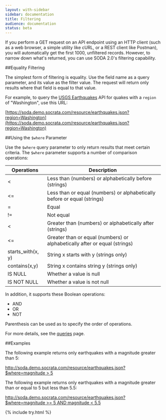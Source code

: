 ```yaml
---
layout: with-sidebar
sidebar: documentation 
title: Filtering
audience: documentation
status: beta
---
```


If you perform a GET request on an API endpoint using an HTTP client (such as a web browser, a simple utility like cURL, or a REST client like Postman), you will automatically get the first 1000, unfiltered records. However, to narrow down what's returned, you can use SODA 2.0's filtering capability.

##Equality Filtering

The simplest form of filtering is equality. Use the field name as a query parameter, and its value as the filter value. The request will return only results where that field is equal to that value.

For example, to query the [USGS Earthquakes](https://soda.demo.socrata.com/developers/docs/earthquakes) API for quakes with a `region` of "Washington", use this URL:

[https://soda.demo.socrata.com/resource/earthquakes.json?region=Washington](https://soda.demo.socrata.com/resource/earthquakes.json?region=Washington)

##Using the `$where` Parameter

Use the `$where` query parameter to only return results that meet certain criteria. The `$where` parameter supports a number of comparison operations:

|Operations|Description|
|---|---|
|&lt;|Less than (numbers) or alphabetically before (strings)|
|&lt;=|Less than or equal (numbers) or alphabetically before or equal (strings)|
|=|Equal|
|!=|Not equal|
|&lt;|Greater than (numbers) or alphabetically after (strings)|
|&lt;=|Greater than or equal (numbers) or alphabetically after or equal (strings)|
|starts_with(x, y)|String x starts with y (strings only)|
|contains(x,y)|String x contains string y (strings only)|
|IS NULL|Whether a value is null|
|IS NOT NULL|Whether a value is not null|

In addition, it supports these Boolean operations:
* AND
* OR
* NOT
 
Parenthesis can be used as to specify the order of operations.

For more details, see the [queries](/docs/queries.html) page.

##Examples

The following example returns only earthquakes with a magnitude greater than 5:

[http://soda.demo.socrata.com/resource/earthquakes.json?$where=magnitude &gt; 5](http://soda.demo.socrata.com/resource/earthquakes.json?$where=magnitude%3E5)

The following example returns only earthquakes with a magnitude greater than or equal to 5 but less than 5.5:

[http://soda.demo.socrata.com/resource/earthquakes.json?$where=magnitude &gt;= 5 AND magnitude &lt; 5.5](http://soda.demo.socrata.com/resource/earthquakes.json?$where=magnitude%3E5+AND+magnitude%3C5.5)

{% include try.html %}
